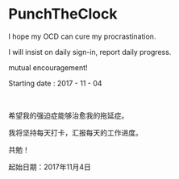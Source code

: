 # PunchTheClock

I hope my OCD can cure my procrastination. 

I will insist on daily sign-in, report daily progress. 

mutual encouragement!

Starting date : 2017 - 11 - 04

​            

希望我的强迫症能够治愈我的拖延症。

我将坚持每天打卡，汇报每天的工作进度。

共勉！

起始日期：2017年11月4日

